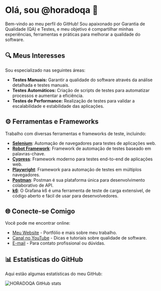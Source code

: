 # Olá, sou @horadoqa 👋

Bem-vindo ao meu perfil do GitHub! 
Sou apaixonado por Garantia de Qualidade (QA) e Testes, e meu objetivo é compartilhar minhas experiências, ferramentas e práticas para melhorar a qualidade do software.

## 🔍 Meus Interesses

Sou especializado nas seguintes áreas:

- **Testes Manuais:** Garantir a qualidade do software através da análise detalhada e testes manuais.
- **Testes Automáticos:** Criação de scripts de testes para automatizar processos e aumentar a eficiência.
- **Testes de Performance:** Realização de testes para validar a escalabilidade e estabilidade das aplicações.

## ⚙️ Ferramentas e Frameworks

Trabalho com diversas ferramentas e frameworks de teste, incluindo:

- [**Selenium**](https://www.selenium.dev/): Automação de navegadores para testes de aplicações web.
- [**Robot Framework**](https://robotframework.org/): Framework de automação de testes baseado em palavras-chave.
- [**Cypress**](https://www.cypress.io/): Framework moderno para testes end-to-end de aplicações web.
- [**Playwright**](https://playwright.dev/): Framework para automação de testes em múltiplos navegadores.
- [**Postman**](https://www.postman.com/): Postman é sua plataforma única para desenvolvimento colaborativo de API. 
- [**k6**](https://grafana.com/docs/k6/latest/): O Grafana k6 é uma ferramenta de teste de carga extensível, de código aberto e fácil de usar para desenvolvedores.

## 🌐 Conecte-se Comigo

Você pode me encontrar online:

- [Meu Website](https://www.horadoqa.com.br) - Portfólio e mais sobre meu trabalho.
- [Canal no YouTube](https://youtube.com/@horadoqa/videos) - Dicas e tutoriais sobre qualidade de software.
- [E-mail](mailto:horadoqa@gmail.com) - Para contato profissional ou dúvidas.

## 📊 Estatísticas do GitHub

Aqui estão algumas estatísticas do meu GitHub:

![HORADOQA GitHub stats](https://github-readme-stats.vercel.app/api?username=horadoqa&show_icons=true&theme=radical)